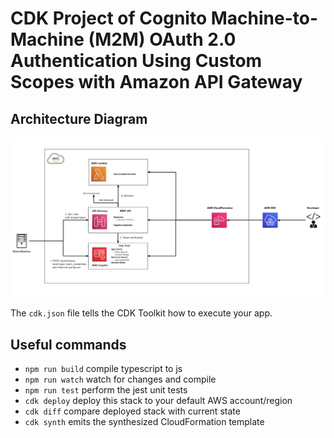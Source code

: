 # CDK Project of Cognito Machine-to-Machine (M2M) OAuth 2.0 Authentication Using Custom Scopes with Amazon API Gateway

## Architecture Diagram

![Architecture Diagram](../src/image/arch.png)

The `cdk.json` file tells the CDK Toolkit how to execute your app.

## Useful commands

* `npm run build`   compile typescript to js
* `npm run watch`   watch for changes and compile
* `npm run test`    perform the jest unit tests
* `cdk deploy`      deploy this stack to your default AWS account/region
* `cdk diff`        compare deployed stack with current state
* `cdk synth`       emits the synthesized CloudFormation template
